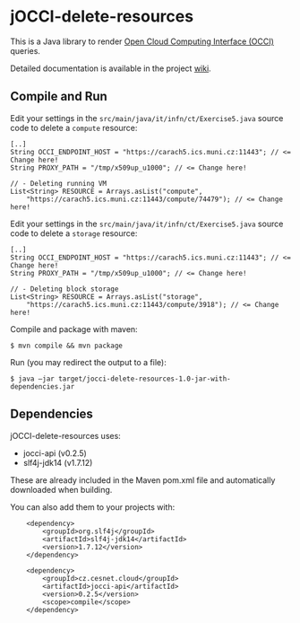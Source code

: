 # jOCCI-delete-resources
This is a Java library to render <a href="http://occi-wg.org/about/specification/">Open Cloud Computing Interface (OCCI)</a> queries.

Detailed documentation is available in the project <a href="https://github.com/EGI-FCTF/jOCCI-api/wiki">wiki</a>.

## Compile and Run

Edit your settings in the `src/main/java/it/infn/ct/Exercise5.java` source code to delete a ```compute``` resource:
```
[..]
String OCCI_ENDPOINT_HOST = "https://carach5.ics.muni.cz:11443"; // <= Change here!
String PROXY_PATH = "/tmp/x509up_u1000"; // <= Change here!

// - Deleting running VM
List<String> RESOURCE = Arrays.asList("compute",
    "https://carach5.ics.muni.cz:11443/compute/74479"); // <= Change here!
```

Edit your settings in the `src/main/java/it/infn/ct/Exercise5.java` source code to delete a ```storage``` resource:
```
[..]
String OCCI_ENDPOINT_HOST = "https://carach5.ics.muni.cz:11443"; // <= Change here!
String PROXY_PATH = "/tmp/x509up_u1000"; // <= Change here!

// - Deleting block storage
List<String> RESOURCE = Arrays.asList("storage",
    "https://carach5.ics.muni.cz:11443/compute/3918"); // <= Change here!
```

Compile and package with maven:
```
$ mvn compile && mvn package
```

Run (you may redirect the output to a file):
```
$ java –jar target/jocci-delete-resources-1.0-jar-with-dependencies.jar
```

## Dependencies

jOCCI-delete-resources uses:
- jocci-api (v0.2.5)
- slf4j-jdk14 (v1.7.12)

These are already included in the Maven pom.xml file and automatically downloaded when building.

You can also add them to your projects with:

```
    <dependency>
        <groupId>org.slf4j</groupId>
        <artifactId>slf4j-jdk14</artifactId>
        <version>1.7.12</version>
    </dependency>

    <dependency>
        <groupId>cz.cesnet.cloud</groupId>
        <artifactId>jocci-api</artifactId>
        <version>0.2.5</version>
        <scope>compile</scope>
    </dependency>
```
